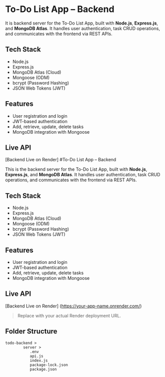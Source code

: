 #  To-Do List App – Backend

It is  backend server for the To-Do List App, built with **Node.js**, **Express.js**, and **MongoDB Atlas**. It handles user authentication, task CRUD operations, and communicates with the frontend via REST APIs.

##  Tech Stack

- Node.js
- Express.js
- MongoDB Atlas (Cloud)
- Mongoose (ODM)
- bcrypt (Password Hashing)
- JSON Web Tokens (JWT)

##  Features

- User registration and login
- JWT-based authentication
- Add, retrieve, update, delete tasks
- MongoDB integration with Mongoose

##  Live API

[Backend Live on Render]
#To-Do List App – Backend

This is the backend server for the To-Do List App, built with **Node.js**, **Express.js**, and **MongoDB Atlas**. It handles user authentication, task CRUD operations, and communicates with the frontend via REST APIs.

##  Tech Stack

- Node.js
- Express.js
- MongoDB Atlas (Cloud)
- Mongoose (ODM)
- bcrypt (Password Hashing)
- JSON Web Tokens (JWT)

##  Features

- User registration and login
- JWT-based authentication
- Add, retrieve, update, delete tasks
- MongoDB integration with Mongoose

##  Live API

 [Backend Live on Render]
(https://your-app-name.onrender.com/)

> Replace with your actual Render deployment URL.

##  Folder Structure
    todo-backend > 
            server > 
               .env
               api.js
               index.js
               package-lock.json
               package.json








